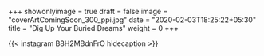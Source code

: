 +++
showonlyimage = true
draft = false
image = "coverArtComingSoon_300_ppi.jpg"
date = "2020-02-03T18:25:22+05:30"
title = "Dig Up Your Buried Dreams"
weight = 0
+++


{{< instagram B8H2MBdnFrO hidecaption >}}
